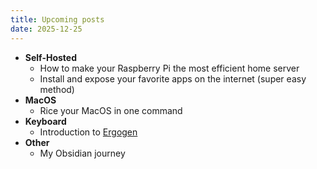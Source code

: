 ```yaml
---
title: Upcoming posts
date: 2025-12-25
---
```


- **Self-Hosted**  
    - How to make your Raspberry Pi the most efficient home server  
    - Install and expose your favorite apps on the internet (super easy method)  
- **MacOS**  
    - Rice your MacOS in one command  
- **Keyboard**  
    - Introduction to [Ergogen](https://ergogen.xyz/)  
- **Other**  
    - My Obsidian journey  
